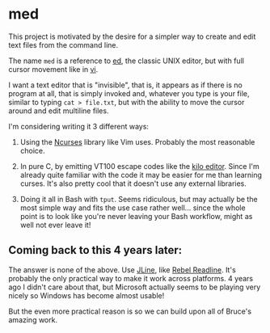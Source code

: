 # med

This project is motivated by the desire for a simpler way to create and edit text files from the command line.

The name `med` is a reference to [ed](https://en.wikipedia.org/wiki/Ed_(text_editor)), the classic UNIX editor, but with full cursor movement like in [vi](https://en.wikipedia.org/wiki/Vi).

I want a text editor that is "invisible", that is, it appears as if there is no program at all, that is simply invoked and, whatever you type is your file, similar to typing `cat > file.txt`, but with the ability to move the cursor around and edit multiline files.

I'm considering writing it 3 different ways:

1. Using the [Ncurses](https://en.wikipedia.org/wiki/Ncurses) library like Vim uses. Probably the most reasonable choice.

2. In pure C, by emitting VT100 escape codes like the [kilo editor](https://github.com/antirez/kilo). Since I'm already quite familiar with the code it may be easier for me than learning curses. It's also pretty cool that it doesn't use any external libraries.

3. Doing it all in Bash with `tput`. Seems ridiculous, but may actually be the most simple way and fits the use case rather well... since the whole point is to look like you're never leaving your Bash workflow, might as well not ever leave it!

## Coming back to this 4 years later:

The answer is none of the above. Use [JLine](https://github.com/jline/jline3), like [Rebel Readline](https://github.com/bhauman/rebel-readline/). It's probably the only practical way to make it work across platforms. 4 years ago I didn't care about that, but Microsoft actually seems to be playing very nicely so Windows has become almost usable!

But the even more practical reason is so we can build upon all of Bruce's amazing work.
